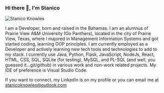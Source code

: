 ### Hi there 👋, I'm Stanico
![Stanico Knowles](https://user-images.githubusercontent.com/65465649/132734357-29a7fca3-b5e7-497c-b3ba-12c96a511c48.png)


I am a Developer, born and raised in the Bahamas. I am an alumnus of Prairie View A&M University (Go Panthers), located in the city of Prairie View, Texas, where I majored in Management Information Systems and got started coding, learning OOP principles. I am currently employed as a Developer and actively learning new tech tools and technologies to add to my stack. I currently use Java, Python, Flask, JavaScript, NodeJs, React, HTML, CSS, SQL, SQLite (for testing), MySQL, and PL-SQL (and well, you guessed it...git/github) in various work and non-work related projects. My IDE of preference is Visual Studio Code. 

If you want to connect, my LinkedIn is on my profile or you can email me at stanicoknowles@outlook.com
